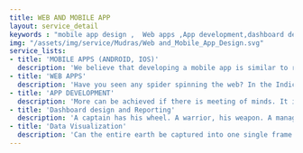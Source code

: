 ```yaml
---
title: WEB AND MOBILE APP
layout: service_detail
keywords : "mobile app design ,  Web apps ,App development,dashboard design,data visualization,"
img: "/assets/img/service/Mudras/Web and_Mobile_App_Design.svg"
service_lists:
- title: 'MOBILE APPS (ANDROID, IOS)'
  description: 'We believe that developing a mobile app is similar to reliving a civilization. From a single owner to maximum users, our mobile app design is resilient to handle any challenge that is thrown with force. The next stage of design is complete personalization and interaction at every level. It is a rule of thumb that focusing on front-end experience and back end operations has been no less important than now. We must also remember that today’s design should disrupt the way companies and customers interact. To make this a reality, we are creating sustainable design in every frame. It doesn’t just last longer, it becomes a heritage value.'
- title: 'WEB APPS'
  description: 'Have you seen any spider spinning the web? In the Indic tales, spiders symbolize being caught in the illusion of the physical world. Not until they have seen how the web interacts in the technology space. The power of web makes one make or break antiquity. It is only apt that we at Little Brahma are reimagining the future of the web. As we master design psychology, it is an unwritten rule that in every ideation, we create a social context that favours design dominance. Analysing how design interacts with various devices and mediums, we aim to increase creative effectiveness to make the final output complete with seamless functionality and gesture adaptability. Accelerating and harnessing digital drive is now the norm of the industry. That means, we don’t like trade offs between convenience and security and focus on offering you the best browsing experience. Web apps are becoming magically awesome here.'
- title: 'APP DEVELOPMENT'
  description: 'More can be achieved if there is meeting of minds. It is the basics of war, armies, transactions and design. Going solo is like letting go of an untamed horse into the wilderness. App development is no less. Complete integration from all stakeholders is necessary. We combine data and analytics based insights while optimizing individual touch points to streamline multiple functions and channels to make the app look strong and be strong. This is our way of solving the core of what we call as digital hypothesis. We look for novelty and applicability in the way app functions and performs when challenged with crucial stress tests. This is the hallmark of our app making culture. It’s reinforced and becomes a rule of thumb. We consider all these standards to be the starting point to make a phenomenal app. What you get after this grueling process is not a rehearsal but a final showpiece, ready for encore. '
- title: 'Dashboard design and Reporting'
  description: 'A captain has his wheel. A warrior, his weapon. A manager, his dashboard. It is the command and control center for all forms of troubleshooting that one can aspire for. Being agile and clever, a dashboard should meet the twin standards of speed and robustness. It should not just aim, but direct. Like a dart hitting bull’s eye. This calls for precision in all respects. We combine the best of scientific research and design innovations that cut across traditional discipline boundaries to make our innovation be bold. With resistance to stress, the design encompasses an integrative vision to make every nuance fit and checklist ticked. Taking the frontiers of design diffusion forward across a wide team of experts helps us gain mastery over fundamentals. Making your dashboard into a classy reporting tool with phenomenal design thrown in.'
- title: 'Data Visualization'
  description: 'Can the entire earth be captured into one single frame picture from space? It defies the science of optics and celestial photography. Therefore, the satellite takes a series of images, frames them together and makes one large gigantic picture so full of detail and richness. That’s largest of large photography. Now, what if we had a billion images like that to put together, or better still, hundreds and thousands of complicated data from your server farms to understand a simple equation and derive actionable insights? To steer this big data revolution forward, our team of technology engineers and design platform enthusiasts are making data visualization meet the challenges of tomorrow. It’s about recreating the beauty of digital future with top-notch presentation and to make the most complicated look enduring and everlasting.'
---
```


